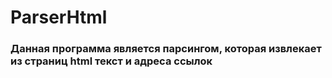 # ParserHtml
### Данная программа является парсингом, которая извлекает из страниц html текст и адреса ссылок
